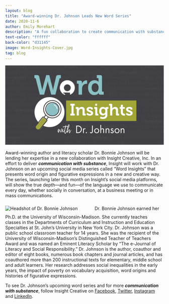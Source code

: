 ```yaml
---
layout: blog
title: "Award-winning Dr. Johnson Leads New Word Series"
date: 2020-11-6
author: Emily Morehart
description: "A fun collaboration to create communication with substance."
text-color: "ffffff"
back-color: "d31145"
image: Word-Insights-Cover.jpg
tag: blog
---
```


![Word Insights with Dr. Johnson](Word-Insights-Cover.jpg)

Award-winning author and literacy scholar Dr. Bonnie Johnson will be lending her expertise in a new collaboration with Insight Creative, Inc. In an effort to deliver _**communication with substance**_, Insight will work with Dr. Johnson on an upcoming social media series called “Word Insights” that presents word origin and figurative expressions in a new and creative way. The series, launching later this month on Insight’s social media platforms, will show the true depth—and fun—of the language we use to communicate every day, whether socially in conversation, at a business meeting or in mass communications.

<p>
    <img data-aos="fade-up" src="/img/blog/dr.bonnie-johnson.jpg" alt="Headshot of Dr. Bonnie Johnson" style="width: 20%;margin: 10px 50px 10px 0;" class="aos-init aos-animate">
    Dr. Bonnie Johnson earned her Ph.D. at the University of Wisconsin-Madison. She currently teaches classes in the Departments of Curriculum and Instruction and Education Specialties at St. John’s University in New York City. Dr. Johnson was a public school classroom teacher for 14 years. She was the recipient of the University of Wisconsin-Madison’s Distinguished Teacher of Teachers Award and was named an Eminent Literacy Scholar by “The e-Journal of Literacy and Social Responsibility.” Dr. Johnson is the author, coauthor and editor of eight books, numerous book chapters and journal articles, and has coauthored more than 200 instructional texts for elementary, middle school and adult learners. Her research addresses social inequalities in the early years, the impact of poverty on vocabulary acquisition, word origins and histories of figurative expressions.
</p>

To see Dr. Johnson’s upcoming word series and for more _**communication with substance**_, follow Insight Creative on <a href="https://www.facebook.com/insightcreativeinc" target="_blank">Facebook</a>, <a href="https://twitter.com/insightwi" target="_blank">Twitter</a>, <a href="https://www.instagram.com/insightwi/" target="_blank">Instagram</a> and <a href="https://www.linkedin.com/company/498653/admin/" target="_blank">LinkedIn</a>.
